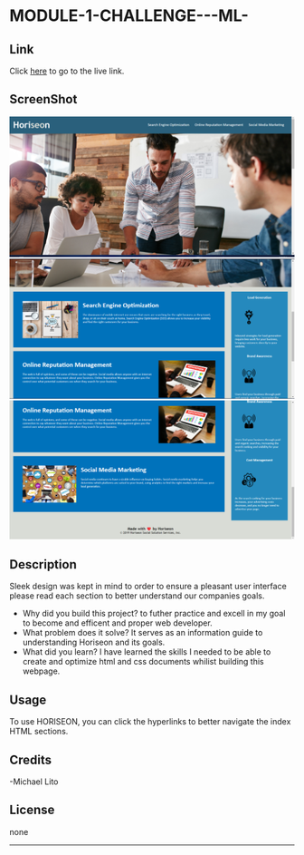 # MODULE-1-CHALLENGE---ML-  

## Link

Click [here](https://micklitodev.github.io/MODULE-1-CHALLENGE-ML-/) to go to the live link. 


## ScreenShot 

![Screenshot of finished website product](./assets/images/Screenshot%201.png?raw=true "Horiseon Homepage")
![Screenshot of finished website product part 2](./assets/images/Screenshot%202%20.png?raw=true)
![Screenshot of finished website product part 3](./assets/images/Screenshot%203.png?raw=true)

## Description

Sleek design was kept in mind to order to ensure a pleasant user interface please read each section to better understand our companies goals.

- Why did you build this project? to futher practice and excell in my goal to become and efficent and proper web developer. 
- What problem does it solve? It serves as an information guide to understanding Horiseon and its goals. 
- What did you learn?  I have learned the skills I needed to be able to create and optimize html and css documents whilist building this webpage.
 

## Usage

To use HORISEON, you can click the hyperlinks to better navigate the index HTML sections.

## Credits

-Michael Lito

## License

none

---